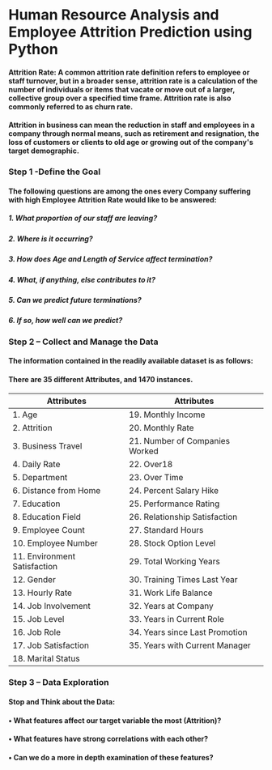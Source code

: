 # Human Resource Analysis and Employee Attrition Prediction using Python

#### Attrition Rate: A common attrition rate definition refers to employee or staff turnover, but in a broader sense, attrition rate is a calculation of the number of individuals or items that vacate or move out of a larger, collective group over a specified time frame. Attrition rate is also commonly referred to as churn rate. 

#### Attrition in business can mean the reduction in staff and employees in a company through normal means, such as retirement and resignation, the loss of customers or clients to old age or growing out of the company's target demographic.

### Step 1 -Define the Goal

#### The following questions are among the ones every Company suffering with high Employee Attrition Rate would like to be answered:

   #####       1. What proportion of our staff are leaving?
   #####       2. Where is it occurring?
   #####       3. How does Age and Length of Service affect termination?
   #####       4. What, if anything, else contributes to it?
   #####       5. Can we predict future terminations?
   #####       6. If so, how well can we predict?
  
  
### Step 2 – Collect and Manage the Data

#### The information contained in the readily available dataset is as follows: 
#### There are 35 different Attributes, and 1470 instances.
| Attributes | Attributes |
| ---------- | ---------- |
| 1. Age     | 19. Monthly Income |  
| 2.	Attrition | 20. Monthly Rate | 
| 3.	Business Travel | 21. Number of Companies Worked |
| 4.	Daily Rate      | 22. Over18   
| 5.	Department      | 23. Over Time    
| 6.	Distance from Home |  24. Percent Salary Hike 
| 7.	Education          |  25. Performance Rating    
| 8.	Education Field    |  26. Relationship Satisfaction   
| 9.	Employee Count     |  27. Standard Hours 
| 10. Employee Number    |  28. Stock Option Level  
| 11. Environment Satisfaction |  29. Total Working Years  
| 12. Gender             |  30. Training Times Last Year
| 13. Hourly Rate        |  31. Work Life Balance  
| 14. Job Involvement    |  32. Years at Company  
| 15. Job Level          |  33. Years in Current Role  
| 16. Job Role           |  34. Years since Last Promotion
| 17. Job Satisfaction   |  35. Years with Current Manager 
| 18. Marital Status     |          
 


### Step 3 – Data Exploration 

#### Stop and Think about the Data:
#### •	What features affect our target variable the most (Attrition)?
#### •	What features have strong correlations with each other?
#### •	Can we do a more in depth examination of these features?
